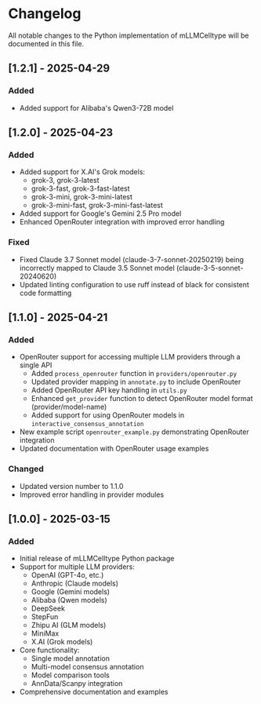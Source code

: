 # Changelog

All notable changes to the Python implementation of mLLMCelltype will be documented in this file.

## [1.2.1] - 2025-04-29

### Added
- Added support for Alibaba's Qwen3-72B model

## [1.2.0] - 2025-04-23

### Added
- Added support for X.AI's Grok models:
  - grok-3, grok-3-latest
  - grok-3-fast, grok-3-fast-latest
  - grok-3-mini, grok-3-mini-latest
  - grok-3-mini-fast, grok-3-mini-fast-latest
- Added support for Google's Gemini 2.5 Pro model
- Enhanced OpenRouter integration with improved error handling

### Fixed
- Fixed Claude 3.7 Sonnet model (claude-3-7-sonnet-20250219) being incorrectly mapped to Claude 3.5 Sonnet model (claude-3-5-sonnet-20240620)
- Updated linting configuration to use ruff instead of black for consistent code formatting

## [1.1.0] - 2025-04-21

### Added
- OpenRouter support for accessing multiple LLM providers through a single API
  - Added `process_openrouter` function in `providers/openrouter.py`
  - Updated provider mapping in `annotate.py` to include OpenRouter
  - Added OpenRouter API key handling in `utils.py`
  - Enhanced `get_provider` function to detect OpenRouter model format (provider/model-name)
  - Added support for using OpenRouter models in `interactive_consensus_annotation`
- New example script `openrouter_example.py` demonstrating OpenRouter integration
- Updated documentation with OpenRouter usage examples

### Changed
- Updated version number to 1.1.0
- Improved error handling in provider modules

## [1.0.0] - 2025-03-15

### Added
- Initial release of mLLMCelltype Python package
- Support for multiple LLM providers:
  - OpenAI (GPT-4o, etc.)
  - Anthropic (Claude models)
  - Google (Gemini models)
  - Alibaba (Qwen models)
  - DeepSeek
  - StepFun
  - Zhipu AI (GLM models)
  - MiniMax
  - X.AI (Grok models)
- Core functionality:
  - Single model annotation
  - Multi-model consensus annotation
  - Model comparison tools
  - AnnData/Scanpy integration
- Comprehensive documentation and examples
